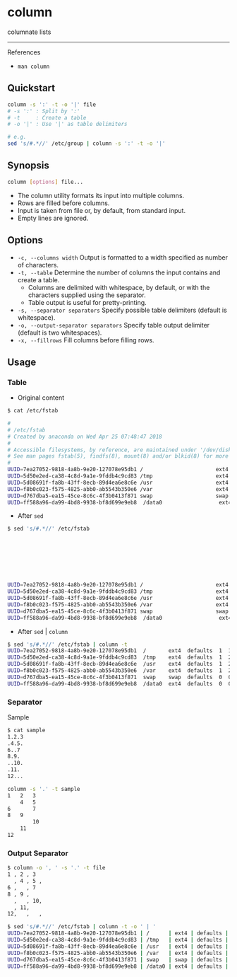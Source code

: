 # column

columnate lists

---

References

- `man column`

## Quickstart

```bash
column -s ':' -t -o '|' file
# -s ':' : Split by ':'
# -t     : Create a table
# -o '|' : Use '|' as table delimiters

# e.g.
sed 's/#.*//' /etc/group | column -s ':' -t -o '|'
```

## Synopsis

```bash
column [options] file...
```

- The column utility formats its input into multiple columns.
- Rows are filled before columns.
- Input is taken from file or, by default, from standard input.
- Empty lines are ignored.

## Options

- `-c, --columns width` Output is formatted to a width specified as number of characters.
- `-t, --table` Determine the number of columns the input contains and create a table.
    - Columns are delimited  with  whitespace, by default, or with the characters supplied using the separator.
    - Table output is useful for pretty-printing.
- `-s, --separator separators` Specify possible table delimiters (default is whitespace).
- `-o, --output-separator separators` Specify table output delimiter (default is two whitespaces).
- `-x, --fillrows` Fill columns before filling rows.

## Usage

### Table

- Original content

```bash
$ cat /etc/fstab

#
# /etc/fstab
# Created by anaconda on Wed Apr 25 07:48:47 2018
#
# Accessible filesystems, by reference, are maintained under '/dev/disk'
# See man pages fstab(5), findfs(8), mount(8) and/or blkid(8) for more info
#
UUID=7ea27052-9818-4a8b-9e20-127078e95db1 /                       ext4    defaults        1 1
UUID=5d50e2ed-ca38-4c8d-9a1e-9fddb4c9cd83 /tmp                    ext4    defaults        1 2
UUID=5d08691f-fa8b-43ff-8ecb-89d4ea6e8c6e /usr                    ext4    defaults        1 2
UUID=f8b0c023-f575-4825-abb0-ab5543b350e6 /var                    ext4    defaults        1 2
UUID=d767dba5-ea15-45ce-8c6c-4f3b0413f871 swap                    swap    defaults        0 0
UUID=ff588a96-da99-4bd8-9938-bf8d699e9eb8  /data0                  ext4    defaults        0 0
```

- After `sed`

```bash
$ sed 's/#.*//' /etc/fstab








UUID=7ea27052-9818-4a8b-9e20-127078e95db1 /                       ext4    defaults        1 1
UUID=5d50e2ed-ca38-4c8d-9a1e-9fddb4c9cd83 /tmp                    ext4    defaults        1 2
UUID=5d08691f-fa8b-43ff-8ecb-89d4ea6e8c6e /usr                    ext4    defaults        1 2
UUID=f8b0c023-f575-4825-abb0-ab5543b350e6 /var                    ext4    defaults        1 2
UUID=d767dba5-ea15-45ce-8c6c-4f3b0413f871 swap                    swap    defaults        0 0
UUID=ff588a96-da99-4bd8-9938-bf8d699e9eb8  /data0                  ext4    defaults        0 0
```

- After `sed` | `column`

```bash
$ sed 's/#.*//' /etc/fstab | column -t
UUID=7ea27052-9818-4a8b-9e20-127078e95db1  /       ext4  defaults  1  1
UUID=5d50e2ed-ca38-4c8d-9a1e-9fddb4c9cd83  /tmp    ext4  defaults  1  2
UUID=5d08691f-fa8b-43ff-8ecb-89d4ea6e8c6e  /usr    ext4  defaults  1  2
UUID=f8b0c023-f575-4825-abb0-ab5543b350e6  /var    ext4  defaults  1  2
UUID=d767dba5-ea15-45ce-8c6c-4f3b0413f871  swap    swap  defaults  0  0
UUID=ff588a96-da99-4bd8-9938-bf8d699e9eb8  /data0  ext4  defaults  0  0
```
### Separator

Sample

```bash
$ cat sample
1.2.3
.4.5.
6..7
8.9.
..10.
.11.
12...
```

```bash
column -s '.' -t sample
1   2   3
    4   5
6       7
8   9
        10
    11
12
```

### Output Separator

```bash
$ column -o ', ' -s '.' -t file
1 , 2 , 3
  , 4 , 5 ,
6 ,   , 7
8 , 9 ,
  ,   , 10,
  , 11,
12,   ,   ,
```

```bash
$ sed 's/#.*//' /etc/fstab | column -t -o ' | '
UUID=7ea27052-9818-4a8b-9e20-127078e95db1 | /      | ext4 | defaults | 1 | 1
UUID=5d50e2ed-ca38-4c8d-9a1e-9fddb4c9cd83 | /tmp   | ext4 | defaults | 1 | 2
UUID=5d08691f-fa8b-43ff-8ecb-89d4ea6e8c6e | /usr   | ext4 | defaults | 1 | 2
UUID=f8b0c023-f575-4825-abb0-ab5543b350e6 | /var   | ext4 | defaults | 1 | 2
UUID=d767dba5-ea15-45ce-8c6c-4f3b0413f871 | swap   | swap | defaults | 0 | 0
UUID=ff588a96-da99-4bd8-9938-bf8d699e9eb8 | /data0 | ext4 | defaults | 0 | 0
```
